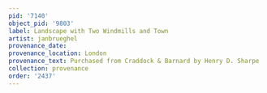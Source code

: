 ```yaml
---
pid: '7140'
object_pid: '9803'
label: Landscape with Two Windmills and Town
artist: janbrueghel
provenance_date:
provenance_location: London
provenance_text: Purchased from Craddock & Barnard by Henry D. Sharpe
collection: provenance
order: '2437'
---
```


